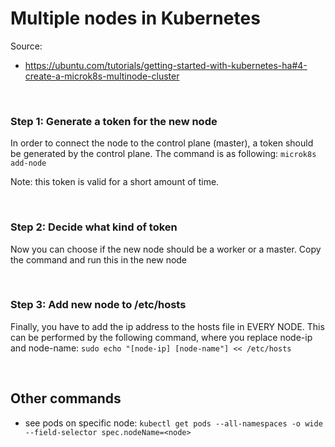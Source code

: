 # Multiple nodes in Kubernetes 
Source: 
- https://ubuntu.com/tutorials/getting-started-with-kubernetes-ha#4-create-a-microk8s-multinode-cluster

<br/>

### Step 1: Generate a token for the new node
In order to connect the node to the control plane (master), a token should be generated by the control plane. The command is as following:
```microk8s add-node``` 

Note: this token is valid for a short amount of time.

<br/>

### Step 2: Decide what kind of token
Now you can choose if the new node should be a worker or a master. Copy the command and run this in the new node

<br/>

### Step 3: Add new node to /etc/hosts
Finally, you have to add the ip address to the hosts file in EVERY NODE. This can be performed by the following command, where you replace node-ip and node-name:
```sudo echo "[node-ip] [node-name"] << /etc/hosts```

<br/>

## Other commands
- see pods on specific node: ```kubectl get pods --all-namespaces -o wide --field-selector spec.nodeName=<node>```